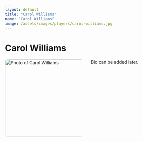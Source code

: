 ```yaml
---
layout: default
title: "Carol Williams"
name: "Carol Williams"
image: /assets/images/players/carol-williams.jpg
---
```


<h1>Carol Williams</h1>

<div class="content-card">
    <img src="{{ page.image | relative_url }}" alt="Photo of Carol Williams" style="width: 250px; height: auto; float: left; margin-right: 25px; margin-bottom: 10px; border-radius: 8px;">
    <p>Bio can be added later.</p>
    <div style="clear: both;"></div>
</div>
